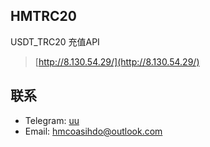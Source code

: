 ## HMTRC20

USDT_TRC20 充值API
> [http://8.130.54.29/](http://8.130.54.29/)

## 联系
- Telegram: [uu](https://t.me/hmcoinservice)
- Email: hmcoasihdo@outlook.com
